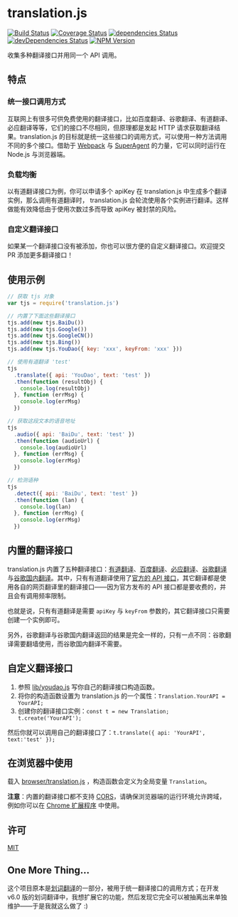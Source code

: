 # translation.js

[![Build Status](https://img.shields.io/travis/Selection-Translator/translation.js/master.svg?style=flat-square)](https://travis-ci.org/Selection-Translator/translation.js)
[![Coverage Status](https://img.shields.io/coveralls/Selection-Translator/translation.js/master.svg?style=flat-square)](https://coveralls.io/github/Selection-Translator/translation.js?branch=master)
[![dependencies Status](https://img.shields.io/david/Selection-Translator/translation.js.svg?style=flat-square)](https://david-dm.org/Selection-Translator/translation.js)
[![devDependencies Status](https://img.shields.io/david/dev/Selection-Translator/translation.js.svg?style=flat-square)](https://david-dm.org/Selection-Translator/translation.js#info=devDependencies)
[![NPM Version](https://img.shields.io/npm/v/translation.js.svg?style=flat-square)](https://www.npmjs.com/package/translation.js)

收集多种翻译接口并用同一个 API 调用。

## 特点

### 统一接口调用方式

互联网上有很多可供免费使用的翻译接口，比如百度翻译、谷歌翻译、有道翻译、必应翻译等等，它们的接口不尽相同，但原理都是发起 HTTP 请求获取翻译结果。translation.js 的目标就是统一这些接口的调用方式，可以使用一种方法调用不同的多个接口。借助于 [Webpack](http://webpack.github.io/) 与 [SuperAgent](https://github.com/visionmedia/superagent) 的力量，它可以同时运行在 Node.js 与浏览器端。

### 负载均衡

以有道翻译接口为例，你可以申请多个 apiKey 在 translation.js 中生成多个翻译实例，那么调用有道翻译时， translation.js 会轮流使用各个实例进行翻译。这样做能有效降低由于使用次数过多而导致 apiKey 被封禁的风险。

### 自定义翻译接口

如果某一个翻译接口没有被添加，你也可以很方便的自定义翻译接口。欢迎提交 PR 添加更多翻译接口！

## 使用示例

```js
// 获取 tjs 对象
var tjs = require('translation.js')

// 内置了下面这些翻译接口
tjs.add(new tjs.BaiDu())
tjs.add(new tjs.Google())
tjs.add(new tjs.GoogleCN())
tjs.add(new tjs.Bing())
tjs.add(new tjs.YouDao({ key: 'xxx', keyFrom: 'xxx' }))

// 使用有道翻译 'test'
tjs
  .translate({ api: 'YouDao', text: 'test' })
  .then(function (resultObj) {
    console.log(resultObj)
  }, function (errMsg) {
    console.log(errMsg)
  })

// 获取这段文本的语音地址
tjs
  .audio({ api: 'BaiDu', text: 'test' })
  .then(function (audioUrl) {
    console.log(audioUrl)
  }, function (errMsg) {
    console.log(errMsg)
  })

// 检测语种
tjs
  .detect({ api: 'BaiDu', text: 'test' })
  .then(function (lan) {
    console.log(lan)
  }, function (errMsg) {
    console.log(errMsg)
  })
```

## 内置的翻译接口

translation.js 内置了五种翻译接口：[有道翻译](http://fanyi.youdao.com/)、[百度翻译](http://fanyi.baidu.com/)、[必应翻译](http://cn.bing.com/dict/)、[谷歌翻译](https://translate.google.com/)与[谷歌国内翻译](http://translate.google.cn/)。其中，只有有道翻译使用了[官方的 API 接口](http://fanyi.youdao.com/openapi?path=data-mode)，其它翻译都是使用各自的网页翻译里的翻译接口——因为官方发布的 API 接口都是要收费的，并且会有调用频率限制。

也就是说，只有有道翻译是需要 `apiKey` 与 `keyFrom` 参数的，其它翻译接口只需要创建一个实例即可。

另外，谷歌翻译与谷歌国内翻译返回的结果是完全一样的，只有一点不同：谷歌翻译需要翻墙使用，而谷歌国内翻译不需要。

## 自定义翻译接口

 1. 参照 [lib/youdao.js](https://github.com/Selection-Translator/translation.js/blob/master/lib/youdao.js) 写你自己的翻译接口构造函数。
 2. 将你的构造函数设置为 translation.js 的一个属性：`Translation.YourAPI = YourAPI;`
 3. 创建你的翻译接口实例：`const t = new Translation; t.create('YourAPI');`

然后你就可以调用自己的翻译接口了：`t.translate({ api: 'YourAPI', text:'test' });`

## 在浏览器中使用

载入 [browser/translation.js](https://github.com/Selection-Translator/translation.js/blob/master/browser/translation.js) ，构造函数会定义为全局变量 `Translation`。

**注意**：内置的翻译接口都不支持 [CORS](https://developer.mozilla.org/en-US/docs/Web/HTTP/Access_control_CORS)，请确保浏览器端的运行环境允许跨域，例如你可以在 [Chrome 扩展程序](https://developer.chrome.com/extensions) 中使用。

## 许可

[MIT](https://github.com/Selection-Translator/translation.js/blob/master/LICENSE.md)

## One More Thing...

这个项目原本是[划词翻译](https://github.com/Selection-Translator/crx-selection-translate)的一部分，被用于统一翻译接口的调用方式；在开发 v6.0 版的划词翻译中，我想扩展它的功能，然后发现它完全可以被抽离出来单独维护——于是我就这么做了 :)
